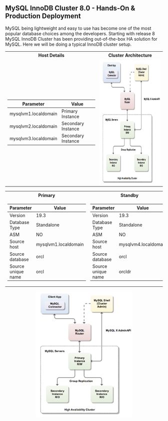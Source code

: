 ## MySQL InnoDB Cluster 8.0 - Hands-On & Production Deployment

MySQL being lightweight and easy to use has become one of the most popular database choices among the developers. Starting with release 8 MySQL InnoDB Cluster has been providing out-of-the-box HA solution for MySQL. Here we will be doing a typical InnoDB cluster setup.

<table>
<tr><th>Host Details </th><th>Cluster Architecture</th></tr>
<tr><td>

| Parameter | Value |
| ----------- | ----------- |
| mysqlvm1.localdomain| Primary Instance  |
| mysqlvm2.localdomain| Secondary Instance  |
| mysqlvm3.localdomain| Secondary Instance  |

</td>
<td>

<img src="imgs/innodb-cluster.png" alt="Cluster Architecture" height="400" style="display: block; margin-left: auto; margin-right: auto;"> 

</td>
</tr> </table>

<table>
<tr><th>Primary </th><th>Standby</th></tr>
<tr><td>

| Parameter      | Value |
| ----------- | ----------- |
| Version      | 19.3       |
| Database Type   | Standalone        |
| ASM | NO |
|Source host | mysqlvm1.localdomain|
|Source database |orcl|
|Source unique name |orcl|

</td><td>

| Parameter      | Value |
| ----------- | ----------- |
| Version      | 19.3       |
| Database Type   | Standalone        |
|ASM | NO|
|Source host | mysqlvm4.localdomain|
|Source database |orcl|
|Source unique name |orcldr|

</td></tr> </table>

<img src="imgs/innodb-cluster.png" alt="Cluster Architecture" height="400" style="display: block; margin-left: auto; margin-right: auto;">  


